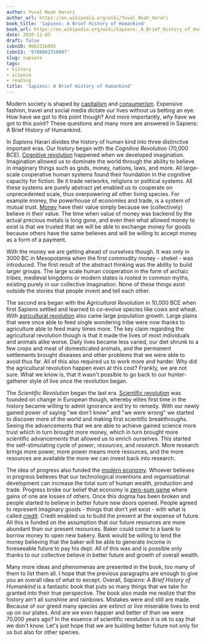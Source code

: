 ```yaml
---
author: Yuval Noah Harari
author_url: https://en.wikipedia.org/wiki/Yuval_Noah_Harari
book_title: 'Sapiens: A Brief History of Humankind'
book_url: https://en.wikipedia.org/wiki/Sapiens:_A_Brief_History_of_Humankind
date: 2020-11-03
draft: false
isbn10: 0062316095
isbn13: '9780062316097'
slug: sapiens
tags:
- history
- science
- reading
title: 'Sapiens: A Brief History of Humankind'
---
```


Modern society is shaped by [capitalism](https://en.wikipedia.org/wiki/Capitalism) and
[consumerism](https://en.wikipedia.org/wiki/Consumerism). Expensive fashion, travel and social
media dictate our lives without us betting an eye. How have we got to this point though?
And more importantly, _why_ have we got to this point? These questions and many more are
answered in Sapiens: A Brief History of Humankind.

In _Sapiens_ Harari divides the history of human kind into three distinctive important eras.
Our history began with the _Cognitive Revolution_ (70,000 BCE).
[Cognitive revolution](https://en.wikipedia.org/wiki/Behavioral_modernity) happened
when we developed imagination. Imagination allowed us to dominate the world through the ability
to believe in imaginary things such as gods, money, nations, laws, and more.
All large-scale cooperative human systems found their foundation in the cognitive capacity for fiction.
Be it trade networks, religions or political systems. All these systems are purely abstract
yet enabled us to cooperate on unprecedented scale, thus overpowering all other living species.
For example money, the powerhouse of economies and trade, is a system of mutual trust.
[Money](https://en.wikipedia.org/wiki/Money) have their value simply because we (collectively)
believe in their value. The time when value of money was backend by the actual precious metals
is long gone, and even then what allowed money to exist is that we trusted that we will be able to
exchange money for goods because others have the same believes and will be willing to
accept money as a form of a payment.

With the money we are getting ahead of ourselves though. It was only in
3000 BC in Mesopotamia when the first commodity money - shekel - was introduced.
The first result of the abstract thinking was the ability to build larger groups.
The large scale human cooperation in the form of archaic tribes, medieval kingdoms or
modern states is rooted in common myths, existing purely in our collective imagination.
None of these things exist outside the stories that people invent and tell each other.

The second era began with the _Agricultural Revolution_ in 10,000 BCE when first Sapiens
settled and learned to co-evolve species like cows and wheat. With
[agricultural revolution](https://en.wikipedia.org/wiki/Neolithic_Revolution) also came large
population growth. Large plains that were once able to feed single wondering
tribe were now thanks to agriculture able to feed many times more. The key claim regarding
the agricultural revolution though is that it made the lives of most individuals and animals
alike worse. Daily lives became less varied, our diet shrunk to a few crops and meat of
domesticated animals, and the permanent settlements brought diseases and other problems that
we were able to avoid thus far. All of this also required us to work more and harder.
Why did the agricultural revolution happen even at this cost? Frankly, we are not sure.
What we know is, that it wasn't possible to go back to our hunter-gatherer style of live once
the revolution began.

The _Scientific Revolution_ began the last era.
[Scientific revolution](https://en.wikipedia.org/wiki/Scientific_Revolution) was founded on change
in European though, whereby elites first time in the history became willing to admit ignorance
and try to remedy. With our newly gained power of saying "we don't know" and "we were wrong" we
started to discover more of the world and making first scientific breakthroughs.
Seeing the advancements that we are able to achieve gained science more trust which in turn
brought more money, which in turn brought more scientific advancements that allowed us
to enrich ourselves. This started the self-stimulating cycle of _power_, _resources_, and _research_.
More research brings more power, more power means more resources, and the more resources
are available the more we can invest back into research.

The idea of progress also funded the [modern economy](https://en.wikipedia.org/wiki/Economic_system).
Whoever believes in progress believes that our technological inventions and organisational development
can increase the total sum of human wealth, production and trade. Progress broke our belief that
economy is [zero-sum game](https://en.wikipedia.org/wiki/Zero-sum_game) where gains of one are losses of others.
Once this dogma has been broken and people started to believe in better future new doors opened.
People agreed to represent imaginary goods - things that don't yet exist - with what is called
[_credit_](https://en.wikipedia.org/wiki/Credit). Credit enabled us to build the present at the expense of future.
All this is funded on the assumption that our future resources are more abundant than our present resources.
Baker could come to a bank to borrow money to open new bakery. Bank would be willing to lend the money believing
that the baker will be able to generate income in foreseeable future to pay his dept. All of this was
and is possible only thanks to our collective believe in better future and growth of overall wealth.

Many more ideas and phenomenas are presented in the book, too many of them to list them all.
I hope that the previous paragraphs are enough to give you an overall idea of what to except. 
Overall, _Sapiens: A Brief History of Humankind_ is a fantastic book that puts so many things
that we take for granted into their true perspective. The book also made me realize that the
history ain't all sunshine and rainbows. Mistakes were and still are made. Because of our greed
many species are extinct or live miserable lives to end up on our plates. And are we even happier
and better of than we were 70,000 years ago? In the essence of scientific revolution it is ok
to say that we don't know. Let's just hope that we are building better future not only for us
but also for other species.

